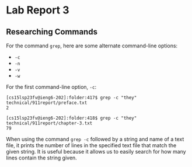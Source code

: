 # Lab Report 3

## Researching Commands
For the command ```grep```, here are some alternate command-line options:
- ```-c```
- ```-n```
- ```-v```
- ```-w```

For the first command-line option, ```-c```:
```
[cs15lsp23fv@ieng6-202]:folder:417$ grep -c "they" technical/911report/preface.txt
2
```
```
[cs15lsp23fv@ieng6-202]:folder:418$ grep -c "they" technical/911report/chapter-3.txt
79
```
When using the command ```grep -c``` followed by a string and name of a text file, it prints the number of lines in the specified text file that match the given string. It is useful because it allows us to easily search for how many lines contain the string given.

